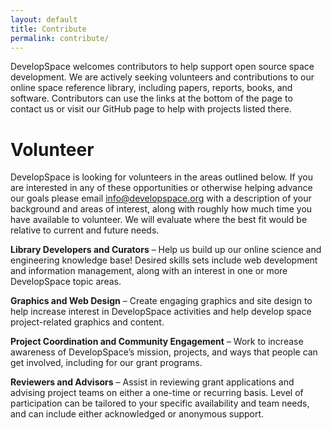 ```yaml
---
layout: default
title: Contribute
permalink: contribute/
---
```


DevelopSpace welcomes contributors to help support open source space development. We are actively seeking volunteers 
and contributions to our online space reference library, including papers, reports, books, and software.
Contributors can use the links at the bottom of the page to contact us or visit our GitHub page to help with projects listed there.

# Volunteer

DevelopSpace is looking for volunteers in the areas outlined below. If you are interested in any of these opportunities or otherwise helping advance our goals please email [info@developspace.org](mailto:info@developspace.org) with a description of your background and areas of interest, along with roughly how much time you have available to volunteer. We will evaluate where the best fit would be relative to current and future needs.

**Library Developers and Curators** – Help us build up our online science and engineering knowledge base! Desired skills sets include web development and information management, along with an interest in one or more DevelopSpace topic areas.

**Graphics and Web Design** – Create engaging graphics and site design to help increase interest in DevelopSpace activities and help
develop space project-related graphics and content.

**Project Coordination and Community Engagement** – Work to increase awareness of DevelopSpace’s mission, projects, and ways that people can get involved, including for our grant programs.

**Reviewers and Advisors** – Assist in reviewing grant applications and advising project teams on either a one-time or recurring basis. Level of participation can be tailored to your specific availability and team needs, and can include either acknowledged or anonymous support.

